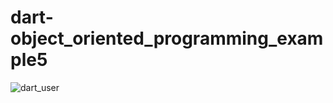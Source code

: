 # dart-object_oriented_programming_example5
![dart_user](https://user-images.githubusercontent.com/80380569/136168867-f3ab4db7-d46e-439a-b134-2f9e0ad0477b.png)

